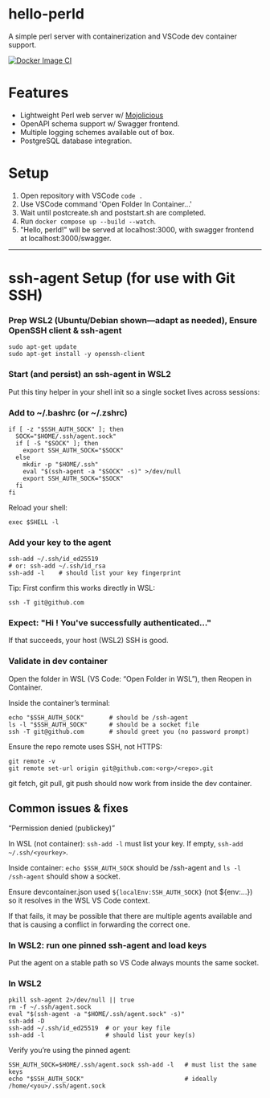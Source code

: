 # hello-perld

A simple perl server with containerization and VSCode dev container support.

[![Docker Image CI](https://github.com/AlexanderBeahm/hello-perld/actions/workflows/docker-image.yml/badge.svg)](https://github.com/AlexanderBeahm/hello-perld/actions/workflows/docker-image.yml)

# Features
- Lightweight Perl web server w/ [Mojolicious](https://docs.mojolicious.org/)
- OpenAPI schema support w/ Swagger frontend.
- Multiple logging schemes available out of box.
- PostgreSQL database integration.

# Setup
1. Open repository with VSCode `code .`
2. Use VSCode command 'Open Folder In Container...'
3. Wait until postcreate.sh and poststart.sh are completed.
4. Run `docker compose up --build --watch`.
5. "Hello, perld!" will be served at localhost:3000, with swagger frontend at localhost:3000/swagger.

---

# ssh-agent Setup (for use with Git SSH)
### Prep WSL2 (Ubuntu/Debian shown—adapt as needed), Ensure OpenSSH client & ssh-agent
```
sudo apt-get update
sudo apt-get install -y openssh-client
```

### Start (and persist) an ssh-agent in WSL2

Put this tiny helper in your shell init so a single socket lives across sessions:

### Add to ~/.bashrc (or ~/.zshrc)
```
if [ -z "$SSH_AUTH_SOCK" ]; then
  SOCK="$HOME/.ssh/agent.sock"
  if [ -S "$SOCK" ]; then
    export SSH_AUTH_SOCK="$SOCK"
  else
    mkdir -p "$HOME/.ssh"
    eval "$(ssh-agent -a "$SOCK" -s)" >/dev/null
    export SSH_AUTH_SOCK="$SOCK"
  fi
fi
```

Reload your shell:

`exec $SHELL -l`

### Add your key to the agent
```
ssh-add ~/.ssh/id_ed25519
# or: ssh-add ~/.ssh/id_rsa
ssh-add -l    # should list your key fingerprint
```


Tip: First confirm this works directly in WSL:
```
ssh -T git@github.com
```
### Expect: "Hi <username>! You've successfully authenticated..."


If that succeeds, your host (WSL2) SSH is good.

### Validate in dev container

Open the folder in WSL (VS Code: “Open Folder in WSL”), then Reopen in Container.

Inside the container’s terminal:
```
echo "$SSH_AUTH_SOCK"       # should be /ssh-agent
ls -l "$SSH_AUTH_SOCK"      # should be a socket file
ssh -T git@github.com       # should greet you (no password prompt)
```

Ensure the repo remote uses SSH, not HTTPS:
```
git remote -v
git remote set-url origin git@github.com:<org>/<repo>.git
```

git fetch, git pull, git push should now work from inside the dev container.

## Common issues & fixes
“Permission denied (publickey)”

In WSL (not container): `ssh-add -l` must list your key. If empty, `ssh-add ~/.ssh/<yourkey>`.

Inside container: `echo $SSH_AUTH_SOCK` should be /ssh-agent and `ls -l /ssh-agent` should show a socket.

Ensure devcontainer.json used `${localEnv:SSH_AUTH_SOCK}` (not ${env:...}) so it resolves in the WSL VS Code context.

If that fails, it may be possible that there are multiple agents available and that is causing a conflict in forwarding the correct one.

### In WSL2: run one pinned ssh-agent and load keys

Put the agent on a stable path so VS Code always mounts the same socket.

### In WSL2
```
pkill ssh-agent 2>/dev/null || true
rm -f ~/.ssh/agent.sock
eval "$(ssh-agent -a "$HOME/.ssh/agent.sock" -s)"
ssh-add -D
ssh-add ~/.ssh/id_ed25519  # or your key file
ssh-add -l                 # should list your key(s)
```

Verify you’re using the pinned agent:
```
SSH_AUTH_SOCK=$HOME/.ssh/agent.sock ssh-add -l   # must list the same keys
echo "$SSH_AUTH_SOCK"                            # ideally /home/<you>/.ssh/agent.sock
```
